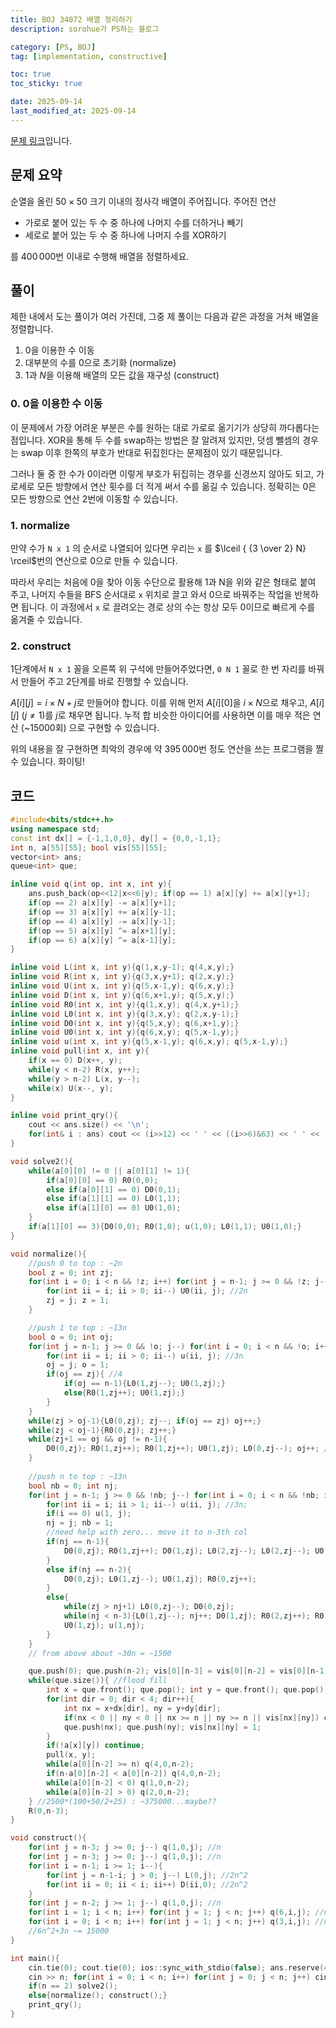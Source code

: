 ```yaml
---
title: BOJ 34072 배열 정리하기
description: sorohue가 PS하는 블로그

category: [PS, BOJ]
tag: [implementation, constructive]

toc: true
toc_sticky: true

date: 2025-09-14
last_modified_at: 2025-09-14
---
```


[문제 링크](https://boj.kr/34072)입니다.

## 문제 요약

순열을 올린 $50 \times 50$ 크기 이내의 정사각 배열이 주어집니다. 주어진 연산

- 가로로 붙어 있는 두 수 중 하나에 나머지 수를 더하거나 빼기
- 세로로 붙어 있는 두 수 중 하나에 나머지 수를 XOR하기

를 $400\,000$번 이내로 수행해 배열을 정렬하세요.

## 풀이

제한 내에서 도는 풀이가 여러 가진데, 그중 제 풀이는 다음과 같은 과정을 거쳐 배열을 정렬합니다.

1. 0을 이용한 수 이동
2. 대부분의 수를 0으로 초기화 (normalize)
3. $1$과 $N$을 이용해 배열의 모든 값을 재구성 (construct)

### 0. 0을 이용한 수 이동

이 문제에서 가장 어려운 부분은 수를 원하는 대로 가로로 옮기기가 상당히 까다롭다는 점입니다. XOR을 통해 두 수를 swap하는 방법은 잘 알려져 있지만, 덧셈 뺄셈의 경우는 swap 이후 한쪽의 부호가 반대로 뒤집힌다는 문제점이 있기 때문입니다.

그러나 둘 중 한 수가 0이라면 이렇게 부호가 뒤집히는 경우를 신경쓰지 않아도 되고, 가로세로 모든 방향에서 연산 횟수를 더 적게 써서 수를 옮길 수 있습니다. 정확히는 0은 모든 방향으로 연산 2번에 이동할 수 있습니다.

### 1. normalize

만약 수가 `N x 1` 의 순서로 나열되어 있다면 우리는 `x` 를 $\lceil { {3 \over 2} N} \rceil$번의 연산으로 0으로 만들 수 있습니다.

따라서 우리는 처음에 0을 찾아 이동 수단으로 활용해 1과 N을 위와 같은 형태로 붙여 주고, 나머지 수들을 BFS 순서대로 `x` 위치로 끌고 와서 0으로 바꿔주는 작업을 반복하면 됩니다. 이 과정에서 `x` 로 끌려오는 경로 상의 수는 항상 모두 0이므로 빠르게 수를 옮겨줄 수 있습니다.

### 2. construct

1단계에서 `N x 1` 꼴을 오른쪽 위 구석에 만들어주었다면, `0 N 1` 꼴로 한 번 자리를 바꿔서 만들어 주고 2단계를 바로 진행할 수 있습니다.

$A[i][j] = i\times N + j$로 만들어야 합니다. 이를 위해 먼저 $A[i][0]$을 $i \times N$으로 채우고, $A[i][j]\ (j\neq 1)$를 $j$로 채우면 됩니다. 누적 합 비슷한 아이디어를 사용하면 이를 매우 적은 연산 (~15000회) 으로 구현할 수 있습니다.

위의 내용을 잘 구현하면 최악의 경우에 약 $395\,000$번 정도 연산을 쓰는 프로그램을 짤 수 있습니다. 화이팅!

## 코드

```cpp
#include<bits/stdc++.h>
using namespace std;
const int dx[] = {-1,1,0,0}, dy[] = {0,0,-1,1};
int n, a[55][55]; bool vis[55][55];
vector<int> ans;
queue<int> que;

inline void q(int op, int x, int y){
	ans.push_back(op<<12|x<<6|y); if(op == 1) a[x][y] += a[x][y+1];
	if(op == 2) a[x][y] -= a[x][y+1];
	if(op == 3) a[x][y] += a[x][y-1];
	if(op == 4) a[x][y] -= a[x][y-1];
	if(op == 5) a[x][y] ^= a[x+1][y];
	if(op == 6) a[x][y] ^= a[x-1][y];
}

inline void L(int x, int y){q(1,x,y-1); q(4,x,y);}
inline void R(int x, int y){q(3,x,y+1); q(2,x,y);}
inline void U(int x, int y){q(5,x-1,y); q(6,x,y);}
inline void D(int x, int y){q(6,x+1,y); q(5,x,y);}
inline void R0(int x, int y){q(1,x,y); q(4,x,y+1);}
inline void L0(int x, int y){q(3,x,y); q(2,x,y-1);}
inline void D0(int x, int y){q(5,x,y); q(6,x+1,y);}
inline void U0(int x, int y){q(6,x,y); q(5,x-1,y);}
inline void u(int x, int y){q(5,x-1,y); q(6,x,y); q(5,x-1,y);}
inline void pull(int x, int y){
	if(x == 0) D(x++, y);
	while(y < n-2) R(x, y++);
	while(y > n-2) L(x, y--);
	while(x) U(x--, y);
}

inline void print_qry(){
	cout << ans.size() << '\n';
	for(int& i : ans) cout << (i>>12) << ' ' << ((i>>6)&63) << ' ' << (i&63) << '\n';	
}

void solve2(){
	while(a[0][0] != 0 || a[0][1] != 1){
		if(a[0][0] == 0) R0(0,0);
		else if(a[0][1] == 0) D0(0,1);
		else if(a[1][1] == 0) L0(1,1);
		else if(a[1][0] == 0) U0(1,0);
	}
	if(a[1][0] == 3){D0(0,0); R0(1,0); u(1,0); L0(1,1); U0(1,0);}
}

void normalize(){
	//push 0 to top : ~2n
	bool z = 0; int zj;
	for(int i = 0; i < n && !z; i++) for(int j = n-1; j >= 0 && !z; j--) if(a[i][j] == 0){
		for(int ii = i; ii > 0; ii--) U0(ii, j); //2n
		zj = j; z = 1;
	}

	//push 1 to top : ~13n
	bool o = 0; int oj;
	for(int j = n-1; j >= 0 && !o; j--) for(int i = 0; i < n && !o; i++) if(a[i][j] == 1){
		for(int ii = i; ii > 0; ii--) u(ii, j); //3n
		oj = j; o = 1;
		if(oj == zj){ //4
			if(oj == n-1){L0(1,zj--); U0(1,zj);}
			else{R0(1,zj++); U0(1,zj);}
		}
	}
	while(zj > oj-1){L0(0,zj); zj--; if(oj == zj) oj++;}
	while(zj < oj-1){R0(0,zj); zj++;}
	while(zj+1 == oj && oj != n-1){
		D0(0,zj); R0(1,zj++); R0(1,zj++); U0(1,zj); L0(0,zj--); oj++; //10n
	}
	
	//push n to top : ~13n
	bool nb = 0; int nj;
	for(int j = n-1; j >= 0 && !nb; j--) for(int i = 0; i < n && !nb; i++) if(a[i][j] == n){
		for(int ii = i; ii > 1; ii--) u(ii, j); //3n;
		if(i == 0) u(1, j);
		nj = j; nb = 1;
		//need help with zero... move it to n-3th col
		if(nj == n-1){
			D0(0,zj); R0(1,zj++); D0(1,zj); L0(2,zj--); L0(2,zj--); U0(2,zj); R0(1,zj++); U0(1,zj); u(1,n-3);
		}
		else if(nj == n-2){
			D0(0,zj); L0(1,zj--); U0(1,zj); R0(0,zj++);
		}
		else{
			while(zj > nj+1) L0(0,zj--); D0(0,zj);
			while(nj < n-3){L0(1,zj--); nj++; D0(1,zj); R0(2,zj++); R0(2,zj++); U0(2,zj);} //10n
			U0(1,zj); u(1,nj);
		}
	}
	// from above about ~30n = ~1500

	que.push(0); que.push(n-2); vis[0][n-3] = vis[0][n-2] = vis[0][n-1] = 1;
	while(que.size()){ //flood fill
		int x = que.front(); que.pop(); int y = que.front(); que.pop();
		for(int dir = 0; dir < 4; dir++){
			int nx = x+dx[dir], ny = y+dy[dir];
			if(nx < 0 || ny < 0 || nx >= n || ny >= n || vis[nx][ny]) continue;
			que.push(nx); que.push(ny); vis[nx][ny] = 1;
		}
		if(!a[x][y]) continue;
		pull(x, y);
		while(a[0][n-2] >= n) q(4,0,n-2);
		if(n-a[0][n-2] < a[0][n-2]) q(4,0,n-2);
		while(a[0][n-2] < 0) q(1,0,n-2);
		while(a[0][n-2] > 0) q(2,0,n-2);
	} //2500*(100+50/2+25) : ~375000...maybe??
	R(0,n-3);
}

void construct(){
	for(int j = n-3; j >= 0; j--) q(1,0,j); //n
	for(int j = n-3; j >= 0; j--) q(1,0,j); //n
	for(int i = n-1; i >= 1; i--){ 
		for(int j = n-1-i; j > 0; j--) L(0,j); //2n^2
		for(int ii = 0; ii < i; ii++) D(ii,0); //2n^2
	}
	for(int j = n-2; j >= 1; j--) q(1,0,j); //n
	for(int i = 1; i < n; i++) for(int j = 1; j < n; j++) q(6,i,j); //n^2
	for(int i = 0; i < n; i++) for(int j = 1; j < n; j++) q(3,i,j); //n^2
	//6n^2+3n ~= 15000
}

int main(){
	cin.tie(0); cout.tie(0); ios::sync_with_stdio(false); ans.reserve(404040);
	cin >> n; for(int i = 0; i < n; i++) for(int j = 0; j < n; j++) cin >> a[i][j];
	if(n == 2) solve2();
	else{normalize(); construct();}
	print_qry();
}
```